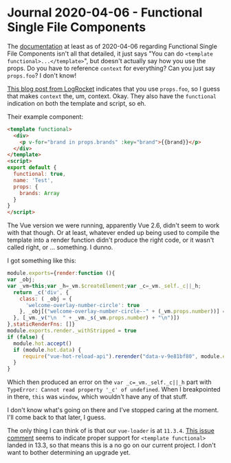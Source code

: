 Journal 2020-04-06 - Functional Single File Components
========

The [documentation](https://vuejs.org/v2/guide/render-function.html#Functional-Components) at least as of 2020-04-06 regarding Functional Single File Components isn't all that detailed, it just says "You can do `<template functional>...</template>`", but doesn't actually say how you use the props.  Do you have to reference `context` for everything?  Can you just say `props.foo`?  I don't know!

[This blog post from LogRocket](https://blog.logrocket.com/how-to-use-stateless-components-in-vue-js/) indicates that you use `props.foo`, so I guess that makes `context` the, um, context.  Okay.  They also have the `functional` indication on both the template and script, so eh.

Their example component:

```html
<template functional>
  <div>
    <p v-for="brand in props.brands" :key="brand">{{brand}}</p>
  </div>
</template>
<script>
export default {
  functional: true,
  name: 'Test',
  props: {
    brands: Array
  }
}
</script>
```

The Vue version we were running, apparently Vue 2.6, didn't seem to work with that though.  Or at least, whatever ended up being used to compile the template into a render function didn't produce the right code, or it wasn't called right, or ... something.  I dunno.

I got something like this:

```js
module.exports={render:function (){
var _obj;
var _vm=this;var _h=_vm.$createElement;var _c=_vm._self._c||_h;
  return _c('div', {
    class: ( _obj = {
      'welcome-overlay-number-circle': true
    }, _obj[("welcome-overlay-number-circle--" + (_vm.props.number))] = _vm.props.number != null, _obj )
  }, [_vm._v("\n  " + _vm._s(_vm.props.number) + "\n")])
},staticRenderFns: []}
module.exports.render._withStripped = true
if (false) {
  module.hot.accept()
  if (module.hot.data) {
     require("vue-hot-reload-api").rerender("data-v-9e81bf80", module.exports)
  }
}
```

Which then produced an error on the `var _c=_vm._self._c||_h` part with `TypeError: Cannot read property '_c' of undefined`.  When I breakpointed in there, `this` was `window`, which wouldn't have any of that stuff.

I don't know what's going on there and I've stopped caring at the moment.  I'll come back to that later, I guess.

The only thing I can think of is that our `vue-loader` is at `11.3.4`.  [This issue comment](https://github.com/vuejs/vue/issues/3977#issuecomment-335881476) seems to indicate proper support for `<template functional>` landed in 13.3, so that means this is a no go on our current project.  I don't want to bother determining an upgrade yet.
